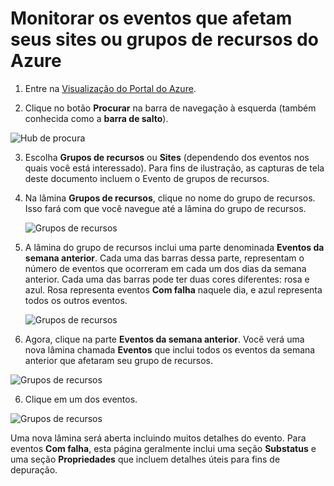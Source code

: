 <properties title="Como depurar com eventos" pageTitle="Como depurar com eventos" description="Saiba como ver eventos no Azure." authors="hanikn"  />

# Monitorar os eventos que afetam seus sites ou grupos de recursos do Azure 

1.	Entre na [Visualização do Portal do Azure](https://portal.azure.com/). 

2.	Clique no botão **Procurar** na barra de navegação à esquerda (também conhecida como a **barra de salto**).

   ![Hub de procura](./media/insights-debugging-with-events/Insights_Browse.png)
	
3. Escolha **Grupos de recursos** ou **Sites** (dependendo dos eventos nos quais você está interessado). Para fins de ilustração, as capturas de tela deste documento incluem o Evento de grupos de recursos.

4.	Na lâmina **Grupos de recursos**, clique no nome do grupo de recursos. Isso fará com que você navegue até a lâmina do grupo de recursos.

	![Grupos de recursos](./media/insights-debugging-with-events/Insights_SelectRG.png)

5.	A lâmina do grupo de recursos inclui uma parte denominada **Eventos da semana anterior**. Cada uma das barras dessa parte, representam o número de eventos que ocorreram em cada um dos dias da semana anterior. Cada uma das barras pode ter duas cores diferentes: rosa e azul. Rosa representa eventos **Com falha** naquele dia, e azul representa todos os outros eventos.
 
 	![Grupos de recursos](./media/insights-debugging-with-events/Insights_RGBlade.png)

6.	Agora, clique na parte **Eventos da semana anterior**. Você verá uma nova lâmina chamada **Eventos** que inclui todos os eventos da semana anterior que afetaram seu grupo de recursos.

 ![Grupos de recursos](./media/insights-debugging-with-events/Insights_AllEvents.png)

6.	Clique em um dos eventos. 

 ![Grupos de recursos](./media/insights-debugging-with-events/Insights_EventDetails.png)

Uma nova lâmina será aberta incluindo muitos detalhes do evento. Para eventos **Com falha**, esta página geralmente inclui uma seção **Substatus** e uma seção **Propriedades** que incluem detalhes úteis para fins de depuração.



